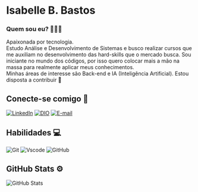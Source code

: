 # Isabelle B. Bastos

### Quem sou eu? 👩🏻‍💻

Apaixonada por tecnologia.  
Estudo Análise e Desenvolvimento de Sistemas e busco realizar cursos que me auxiliam no desenvolvimento das hard-skills que o mercado busca. Sou iniciante no mundo dos códigos, por isso quero colocar mais a mão na massa para realmente aplicar meus conhecimentos.  
Minhas áreas de interesse são Back-end e IA (Inteligência Artificial).   Estou disposta a contribuir 🤍

## Conecte-se comigo 🔎
[![LinkedIn](https://img.shields.io/badge/LinkedIn-965?style=for-the-badge&logo=linkedin&logoColor=white)](www.linkedin.com/in/isabellebrancobastos)
[![DIO](https://img.shields.io/badge/DIO-965?style=for-the-badge&logo=linkedin&logoColor=white)](https://www.dio.me/users/asibrancobastos)
[![E-mail](https://img.shields.io/badge/-Email-965?style=for-the-badge&logo=microsoft-outlook&logoColor=007BFF)](mailto:asibrancobastos@gmail.com)


## Habilidades 💻
![Git](https://img.shields.io/badge/GIT-965?style=for-the-badge&logo=git&logoColor=white)
![Vscode](https://img.shields.io/badge/Vscode-965?style=for-the-badge&logo=visual-studio-code&logoColor=white)
![GitHub](https://img.shields.io/badge/GitHub-965?style=for-the-badge&logo=github&logoColor=white)

## GitHub Stats ⚙
![GitHub Stats](https://github-readme-stats.vercel.app/api?username=isabasstos&theme=transparent&bg_color=965&border_color=fff&show_icons=true&icon_color=fff&title_color=fff&text_color=FFF&hide_title=true&hide-stars)